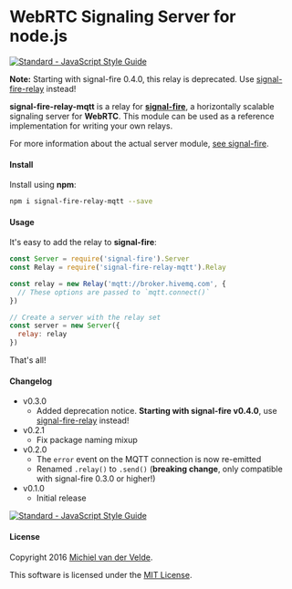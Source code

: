 # WebRTC Signaling Server for node.js

[![Standard - JavaScript Style Guide](https://img.shields.io/badge/code%20style-standard-brightgreen.svg)](http://standardjs.com/)

**Note:** Starting with signal-fire 0.4.0, this relay is deprecated. Use [signal-fire-relay](https://github.com/MichielvdVelde/signal-fire-relay) instead!

**signal-fire-relay-mqtt** is a relay for **[signal-fire](https://github.com/MichielvdVelde/signal-fire)**, a horizontally scalable
signaling server for **WebRTC**. This module can be used as a reference implementation for writing your own relays.

For more information about the actual server module, [see signal-fire](https://github.com/MichielvdVelde/signal-fire).

#### Install

Install using **npm**:

```bash
npm i signal-fire-relay-mqtt --save
```

#### Usage

It's easy to add the relay to **signal-fire**:

```js
const Server = require('signal-fire').Server
const Relay = require('signal-fire-relay-mqtt').Relay

const relay = new Relay('mqtt://broker.hivemq.com', {
  // These options are passed to `mqtt.connect()`
})

// Create a server with the relay set
const server = new Server({
  relay: relay
})
```

That's all!

#### Changelog

* v0.3.0
  * Added deprecation notice. **Starting with signal-fire v0.4.0**, use [signal-fire-relay](https://github.com/MichielvdVelde/signal-fire-relay) instead!
* v0.2.1
  * Fix package naming mixup
* v0.2.0
  * The `error` event on the MQTT connection is now re-emitted
  * Renamed `.relay()` to `.send()` (**breaking change**, only compatible with signal-fire 0.3.0 or higher!)
* v0.1.0
  * Initial release

[![Standard - JavaScript Style Guide](https://cdn.rawgit.com/feross/standard/master/badge.svg)](https://github.com/feross/standard)

#### License

Copyright 2016 [Michiel van der Velde](http://www.michielvdvelde.nl).

This software is licensed under the [MIT License](LiCENSE).
